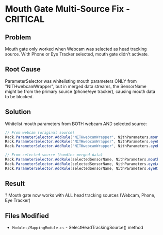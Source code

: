 # Mouth Gate Multi-Source Fix - CRITICAL

## Problem
Mouth gate only worked when Webcam was selected as head tracking source. With Phone or Eye Tracker selected, mouth gate didn't activate.

## Root Cause
ParameterSelector was whitelisting mouth parameters ONLY from "NITHwebcamWrapper", but in merged data streams, the SensorName might be from the primary source (phone/eye tracker), causing mouth data to be blocked.

## Solution
Whitelist mouth parameters from BOTH webcam AND selected source:

```csharp
// From webcam (original source)
Rack.ParameterSelector.AddRule("NITHwebcamWrapper", NithParameters.mouth_ape);
Rack.ParameterSelector.AddRule("NITHwebcamWrapper", NithParameters.eyeLeft_ape);
Rack.ParameterSelector.AddRule("NITHwebcamWrapper", NithParameters.eyeRight_ape);

// From selected source (handles merged data)
Rack.ParameterSelector.AddRule(selectedSensorName, NithParameters.mouth_ape);
Rack.ParameterSelector.AddRule(selectedSensorName, NithParameters.eyeLeft_ape);
Rack.ParameterSelector.AddRule(selectedSensorName, NithParameters.eyeRight_ape);
```

## Result
? Mouth gate now works with ALL head tracking sources (Webcam, Phone, Eye Tracker)

## Files Modified
- `Modules/MappingModule.cs` - SelectHeadTrackingSource() method

